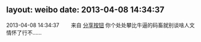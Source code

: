 layout: weibo
date: 2013-04-08 14:34:37
---
2013-04-08 14:34:37  &nbsp;&nbsp;&nbsp;&nbsp;&nbsp;&nbsp; 来自 <a href="http://app.weibo.com/t/feed/cUcI1A" rel="nofollow">分享按钮</a>
你个处处攀比牛逼的码畜就别谈啥人文情怀了行不…… ​​​
